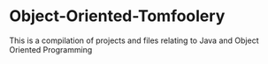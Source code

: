 # Object-Oriented-Tomfoolery
This is a compilation of projects and files relating to Java and Object Oriented Programming

